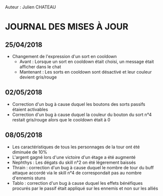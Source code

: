 Auteur : Julien CHATEAU

# JOURNAL DES MISES À JOUR

## 25/04/2018
* Changement de l'expression d'un sort en cooldown
    * Avant : Lorsque un sort en cooldown était choisi, un message était afficher dans le chat
    * Mantenant : Les sorts en cooldown sont désactivé et leur couleur devient gris/rouge

## 02/05/2018
* Correction d'un bug à cause duquel les boutons des sorts passifs étaient activables
* Correction d'un bug à cause duquel la couleur du bouton du sort n°4 restait gris/rouge alors que le cooldown était à 0

## 08/05/2018
* Les caractéristiques de tous les personnages de la tour ont été diminuée de 10%
* L'argent gagné lors d'une victoire d'un étage a été augmenté
* Nephthys : Les dégats du skill n°2 on été légerement baissés
* Thrain : correction d'un bug à cause duquel le nombre de tour du buff attaque accordé via le skill n°4 de correspondait pas au nombre d'ennemis stuns
* Tablo : correction d'un bug à cause duquel les effets bénéfiques procurés par le passif était appliqué sur les ennemis et non sur les alliés
